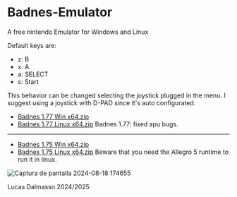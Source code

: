 # Badnes-Emulator
A free nintendo Emulator for Windows and Linux

Default keys are: 
* z:  B
* x:  A
* a:  SELECT
* s:  Start

This behavior can be changed selecting the joystick plugged in the menu.
I suggest using a joystick with D-PAD since it's auto configurated.
* [Badnes 1.77 Win x64.zip](https://github.com/user-attachments/files/18465834/Badnes.1.77.Win.x64.zip)
* [Badnes 1.77 Linux x64.zip](https://github.com/user-attachments/files/18465843/Badnes.1.77.Linux.x64.zip)
Badnes 1.77: fixed apu bugs.
------------------------------------------------------------------------

* [Badnes 1.75 Win x64.zip](https://github.com/user-attachments/files/18365400/Badnes.1.75.Win.x64.zip)
* [Badnes 1.75 Linux x64.zip](https://github.com/user-attachments/files/18365594/Badnes.1.75.Linux.x64.zip) 
Beware that you need the Allegro 5 runtime to run it in linux.

![Captura de pantalla 2024-08-18 174655](https://github.com/user-attachments/assets/af1c9da9-a2e8-4270-92ff-bdfac8964ab9)

Lucas Dalmasso 2024/2025
